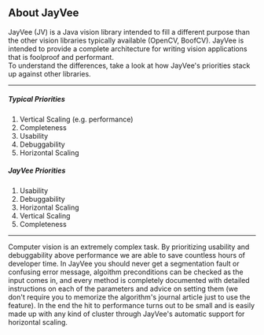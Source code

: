 ## About JayVee

JayVee (JV) is a Java vision library intended to fill a different purpose than the other
vision libraries typically available (OpenCV, BoofCV).  JayVee is intended to provide
a complete architecture for writing vision applications that is foolproof and performant.  
To understand the differences, take a look at how JayVee's priorities stack up against
other libraries.

---

##### Typical Priorities

1. Vertical Scaling (e.g. performance)
2. Completeness
3. Usability
4. Debuggability
5. Horizontal Scaling

##### JayVee Priorities

1. Usability
2. Debuggability
3. Horizontal Scaling
4. Vertical Scaling
5. Completeness

---

Computer vision is an extremely complex task.  By prioritizing usability and debuggability
above performance we are able to save countless hours of developer time.  In JayVee you
should never get a segmentation fault or confusing error message, algoithm preconditions
can be checked as the input comes in, and every method is completely documented with 
detailed instructions on each of the parameters and advice on setting them (we don't require
you to memorize the algorithm's journal article just to use the feature).  In the end the
hit to performance turns out to be small and is easily made up with any kind of cluster
through JayVee's automatic support for horizontal scaling.